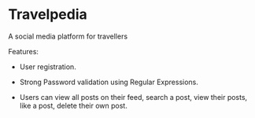 # Travelpedia
A social media platform for travellers

Features:
  - User registration.
  
  - Strong Password validation using Regular Expressions.
  
  - Users can view all posts on their feed, search a post, view their
    posts, like a post, delete their own post.
